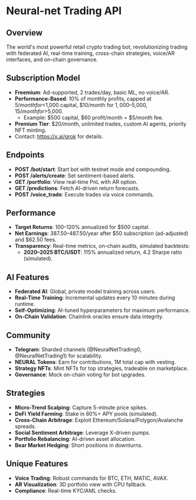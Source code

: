 # Neural-net Trading API

## Overview
The world's most powerful retail crypto trading bot, revolutionizing trading with federated AI, real-time training, cross-chain strategies, voice/AR interfaces, and on-chain governance.

## Subscription Model
- **Freemium**: Ad-supported, 2 trades/day, basic ML, no voice/AR.
- **Performance-Based**: 10% of monthly profits, capped at $5/month for <$1,000 capital, $10/month for $1,000–$5,000, $15/month for >$5,000.
  - Example: $500 capital, $60 profit/month = $5/month fee.
- **Premium Tier**: $20/month, unlimited trades, custom AI agents, priority NFT minting.
- Contact: https://x.ai/grok for details.

## Endpoints
- **POST /bot/start**: Start bot with testnet mode and compounding.
- **POST /alerts/create**: Set sentiment-based alerts.
- **GET /portfolio**: View real-time PnL with AR option.
- **GET /predictions**: Fetch AI-driven return forecasts.
- **POST /voice_trade**: Execute trades via voice commands.

## Performance
- **Target Returns**: 100–120% annualized for $500 capital.
- **Net Earnings**: $387.50–$487.50/year after $50 subscription (ad-adjusted) and $62.50 fees.
- **Transparency**: Real-time metrics, on-chain audits, simulated backtests:
  - **2020–2025 BTC/USDT**: 115% annualized return, 4.2 Sharpe ratio (simulated).

## AI Features
- **Federated AI**: Global, private model training across users.
- **Real-Time Training**: Incremental updates every 10 minutes during runtime.
- **Self-Optimizing**: AI-tuned hyperparameters for maximum performance.
- **On-Chain Validation**: Chainlink oracles ensure data integrity.

## Community
- **Telegram**: Sharded channels (@NeuralNetTrading0, @NeuralNetTrading1) for scalability.
- **NEURAL Tokens**: Earn for contributions, 1M total cap with vesting.
- **Strategy NFTs**: Mint NFTs for top strategies, tradeable on marketplace.
- **Governance**: Mock on-chain voting for bot upgrades.

## Strategies
- **Micro-Trend Scalping**: Capture 5-minute price spikes.
- **DeFi Yield Farming**: Stake in 60%+ APY pools (simulated).
- **Cross-Chain Arbitrage**: Exploit Ethereum/Solana/Polygon/Avalanche spreads.
- **Social Sentiment Arbitrage**: Leverage X-driven pumps.
- **Portfolio Rebalancing**: AI-driven asset allocation.
- **Bear Market Hedging**: Short positions in downturns.

## Unique Features
- **Voice Trading**: Robust commands for BTC, ETH, MATIC, AVAX.
- **AR Visualization**: 3D portfolio view with CPU fallback.
- **Compliance**: Real-time KYC/AML checks.
